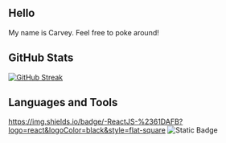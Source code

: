 ## Hello

My name is Carvey. Feel free to poke around!

## GitHub Stats

[![GitHub Streak](https://github-readme-streak-stats.herokuapp.com?user=carveyh&theme=vue)](https://git.io/streak-stats)

## Languages and Tools

https://img.shields.io/badge/-ReactJS-%2361DAFB?logo=react&logoColor=black&style=flat-square
![Static Badge](https://img.shields.io/badge/-ReactJS-%2361DAFB?logo=react&logoColor=black)


<!--
**carveyh/carveyh** is a ✨ _special_ ✨ repository because its `README.md` (this file) appears on your GitHub profile.

Here are some ideas to get you started:

- 🔭 I’m currently working on ...
- 🌱 I’m currently learning ...
- 👯 I’m looking to collaborate on ...
- 🤔 I’m looking for help with ...
- 💬 Ask me about ...
- 📫 How to reach me: ...
- 😄 Pronouns: ...
- ⚡ Fun fact: ...
-->
